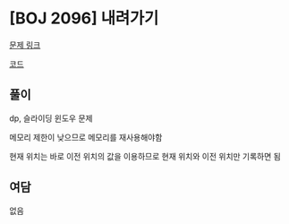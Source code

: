 # [BOJ 2096] 내려가기

[문제 링크](https://www.acmicpc.net/problem/2096)

[코드](https://github.com/JSWww/algorithm/blob/main/boj/2096/2096.cpp)

## 풀이

dp, 슬라이딩 윈도우 문제

메모리 제한이 낮으므로 메모리를 재사용해야함

현재 위치는 바로 이전 위치의 값을 이용하므로 현재 위치와 이전 위치만 기록하면 됨

## 여담

없음
